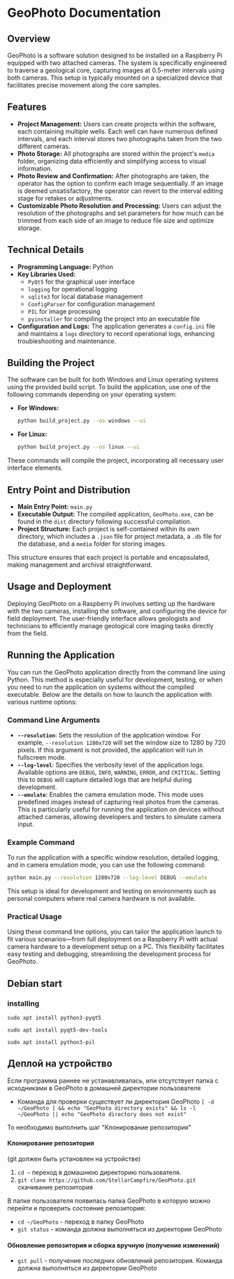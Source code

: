 # GeoPhoto Documentation

## Overview

GeoPhoto is a software solution designed to be installed on a Raspberry Pi equipped with two attached cameras. The system is specifically engineered to traverse a geological core, capturing images at 0.5-meter intervals using both cameras. This setup is typically mounted on a specialized device that facilitates precise movement along the core samples.

## Features

- **Project Management:** Users can create projects within the software, each containing multiple wells. Each well can have numerous defined intervals, and each interval stores two photographs taken from the two different cameras.
- **Photo Storage:** All photographs are stored within the project's `media` folder, organizing data efficiently and simplifying access to visual information.
- **Photo Review and Confirmation:** After photographs are taken, the operator has the option to confirm each image sequentially. If an image is deemed unsatisfactory, the operator can revert to the interval editing stage for retakes or adjustments.
- **Customizable Photo Resolution and Processing:** Users can adjust the resolution of the photographs and set parameters for how much can be trimmed from each side of an image to reduce file size and optimize storage.

## Technical Details

- **Programming Language:** Python
- **Key Libraries Used:**
  - `PyQt5` for the graphical user interface
  - `logging` for operational logging
  - `sqlite3` for local database management
  - `ConfigParser` for configuration management
  - `PIL` for image processing
  - `pyinstaller` for compiling the project into an executable file
- **Configuration and Logs:** The application generates a `config.ini` file and maintains a `logs` directory to record operational logs, enhancing troubleshooting and maintenance.

## Building the Project

The software can be built for both Windows and Linux operating systems using the provided build script. To build the application, use one of the following commands depending on your operating system:

- **For Windows:**
  ```bash
  python build_project.py --os windows --ui
  ```

- **For Linux:**
  ```bash
  python build_project.py --os linux --ui
  ```

These commands will compile the project, incorporating all necessary user interface elements.

## Entry Point and Distribution

- **Main Entry Point:** `main.py`
- **Executable Output:** The compiled application, `GeoPhoto.exe`, can be found in the `dist` directory following successful compilation.
- **Project Structure:** Each project is self-contained within its own directory, which includes a `.json` file for project metadata, a `.db` file for the database, and a `media` folder for storing images.

This structure ensures that each project is portable and encapsulated, 
making management and archival straightforward.

## Usage and Deployment

Deploying GeoPhoto on a Raspberry Pi involves setting up the hardware with the two cameras, 
installing the software, and configuring the device for field deployment. 
The user-friendly interface allows geologists and technicians to efficiently 
manage geological core imaging tasks directly from the field.

## Running the Application

You can run the GeoPhoto application directly from the command line using Python. This method is especially useful for development, testing, or when you need to run the application on systems without the compiled executable. Below are the details on how to launch the application with various runtime options:

### Command Line Arguments

- **`--resolution`**: Sets the resolution of the application window. For example, `--resolution 1280x720` will set the window size to 1280 by 720 pixels. If this argument is not provided, the application will run in fullscreen mode.
- **`--log-level`**: Specifies the verbosity level of the application logs. Available options are `DEBUG`, `INFO`, `WARNING`, `ERROR`, and `CRITICAL`. Setting this to `DEBUG` will capture detailed logs that are helpful during development.
- **`--emulate`**: Enables the camera emulation mode. This mode uses predefined images instead of capturing real photos from the cameras. This is particularly useful for running the application on devices without attached cameras, allowing developers and testers to simulate camera input.

### Example Command

To run the application with a specific window resolution, detailed logging, and in camera emulation mode, you can use the following command:

```bash
python main.py --resolution 1280x720 --log-level DEBUG --emulate
```

This setup is ideal for development and testing on environments such as personal computers where real camera hardware is not available.

### Practical Usage

Using these command line options, you can tailor the application launch to fit various scenarios—from full deployment on a Raspberry Pi with actual camera hardware to a development setup on a PC. This flexibility facilitates easy testing and debugging, streamlining the development process for GeoPhoto.


## Debian start

### installing
`sudo apt install python3-pyqt5`

`sudo apt install pyqt5-dev-tools`

`sudo apt install python3-pil`


## Деплой на устройство
Если программа раннее не устанавливалась, или отсутствует папка с исходниками в GeoPhoto в домашней директории пользователя 
- Команда для проверки существует ли директория GeoPhoto
`[ -d ~/GeoPhoto ] && echo "GeoPhoto directory exists" && ls -l ~/GeoPhoto || echo "GeoPhoto directory does not exist"`

То необходимо выполнить шаг "Клонирование репозитория"

#### Клонирование репозитория
(git должен быть установлен на устройстве)
1. `cd ~` переход в домашнюю директорию пользователя.
2. `git clone https://github.com/StellarCampfire/GeoPhoto.git` скачивание репозитория

В папке пользователя появилась папка GeoPhoto в которую можно перейти и проверить состояние репозитория:

- `cd ~/GeoPhoto` - переход в папку GeoPhoto 
- `git status` - команда должна выполняться из директории GeoPhoto

#### Обновление репозитория и сборка вручную (получение изменений)
- `git pull` - получение последних обновлений репозитория. Команда должна выполняться из директории GeoPhoto